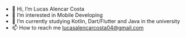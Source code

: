 - 👋 Hi, I’m Lucas Alencar Costa
- 👀 I’m interested in Mobile Developing
- 🌱 I’m currently studying Kotlin, Dart/Flutter and Java in the university
- 📫 How to reach me lucasalencarcosta04@gmail.com

<!---
lucasac04/lucasac04 is a ✨ special ✨ repository because its `README.md` (this file) appears on your GitHub profile.
You can click the Preview link to take a look at your changes.
--->
